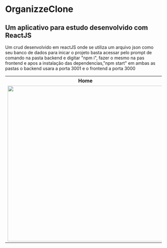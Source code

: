 # <h1>OrganizzeClone</h1>
<h2>Um aplicativo para estudo desenvolvido com ReactJS</h2>

Um crud desenvolvido em reactJS onde se utiliza um arquivo json como seu banco de dados
para inicar o projeto basta acessar pelo prompt de comando na pasta backend e digitar "npm i", fazer o mesmo na pas frontend e apos a instalação das dependencias,"npm start" em ambas as pastas o backend usara a porta 3001 e o frontend a porta 3000

<table>
    <tr>
        <th>Home</th>
        <th>Cadastro</th>
    </tr>
    <tr>
         <td><img src="https://user-images.githubusercontent.com/47863242/93480792-3558f900-f8d4-11ea-83d8-44bacfdb681c.png" heigth="500" width="500"></td>
        <td><img src="https://user-images.githubusercontent.com/47863242/93481098-941e7280-f8d4-11ea-8190-8d0b4ec0afa7.png" heigth="500" width="500"></td>
    </tr>
</table>
